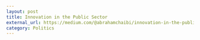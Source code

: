 ```yaml
---
layout: post
title: Innovation in the Public Sector
external_url: https://medium.com/@abrahamchaibi/innovation-in-the-public-sector-6b23965d04a2
category: Politics
---
```


